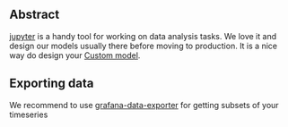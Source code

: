 
## Abstract

[jupyter](http://jupyter.org/) is a handy tool for working on data analysis tasks. We love it and design our models usually there before moving to production. It is a nice way do design your [Custom model](https://github.com/hastic/hastic-server/wiki/Custom-model).

## Exporting data

We recommend to use [grafana-data-exporter](https://github.com/CorpGlory/grafana-data-exporter) for getting subsets of your timeseries

